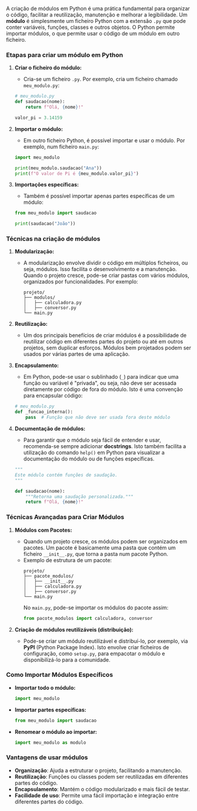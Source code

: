 A criação de módulos em Python é uma prática fundamental para organizar o código, facilitar a reutilização, manutenção e melhorar a legibilidade. Um **módulo** é simplesmente um ficheiro Python com a extensão `.py` que pode conter variáveis, funções, classes e outros objetos. O Python permite importar módulos, o que permite usar o código de um módulo em outro ficheiro.

### Etapas para criar um módulo em Python

1. **Criar o ficheiro do módulo:**
   - Cria-se um ficheiro `.py`. Por exemplo, cria um ficheiro chamado `meu_modulo.py`:
   ```python
   # meu_modulo.py
   def saudacao(nome):
       return f"Olá, {nome}!"

   valor_pi = 3.14159
   ```

2. **Importar o módulo:**
   - Em outro ficheiro Python, é possível importar e usar o módulo. Por exemplo, num ficheiro `main.py`:
   ```python
   import meu_modulo

   print(meu_modulo.saudacao("Ana"))
   print(f"O valor de Pi é {meu_modulo.valor_pi}")
   ```

3. **Importações específicas:**
   - Também é possível importar apenas partes específicas de um módulo:
   ```python
   from meu_modulo import saudacao

   print(saudacao("João"))
   ```

### Técnicas na criação de módulos

1. **Modularização:**
   - A modularização envolve dividir o código em múltiplos ficheiros, ou seja, módulos. Isso facilita o desenvolvimento e a manutenção. Quando o projeto cresce, pode-se criar pastas com vários módulos, organizados por funcionalidades. Por exemplo:
     ```
     projeto/
     ├── modulos/
     │   ├── calculadora.py
     │   ├── conversor.py
     └── main.py
     ```

2. **Reutilização:**
   - Um dos principais benefícios de criar módulos é a possibilidade de reutilizar código em diferentes partes do projeto ou até em outros projetos, sem duplicar esforços. Módulos bem projetados podem ser usados por várias partes de uma aplicação.

3. **Encapsulamento:**
   - Em Python, pode-se usar o sublinhado (`_`) para indicar que uma função ou variável é "privada", ou seja, não deve ser acessada diretamente por código de fora do módulo. Isto é uma convenção para encapsular código:
   ```python
   # meu_modulo.py
   def _funcao_interna():
       pass  # Função que não deve ser usada fora deste módulo
   ```

4. **Documentação de módulos:**
   - Para garantir que o módulo seja fácil de entender e usar, recomenda-se sempre adicionar **docstrings**. Isto também facilita a utilização do comando `help()` em Python para visualizar a documentação do módulo ou de funções específicas.
   ```python
   """
   Este módulo contém funções de saudação.
   """

   def saudacao(nome):
       """Retorna uma saudação personalizada."""
       return f"Olá, {nome}!"
   ```

### Técnicas Avançadas para Criar Módulos

1. **Módulos com Pacotes:**
   - Quando um projeto cresce, os módulos podem ser organizados em pacotes. Um pacote é basicamente uma pasta que contém um ficheiro `__init__.py`, que torna a pasta num pacote Python.
   - Exemplo de estrutura de um pacote:
     ```
     projeto/
     ├── pacote_modulos/
     │   ├── __init__.py
     │   ├── calculadora.py
     │   ├── conversor.py
     └── main.py
     ```
     No `main.py`, pode-se importar os módulos do pacote assim:
     ```python
     from pacote_modulos import calculadora, conversor
     ```

2. **Criação de módulos reutilizáveis (distribuição):**
   - Pode-se criar um módulo reutilizável e distribuí-lo, por exemplo, via **PyPI** (Python Package Index). Isto envolve criar ficheiros de configuração, como `setup.py`, para empacotar o módulo e disponibilizá-lo para a comunidade.

### Como Importar Módulos Específicos
- **Importar todo o módulo:**
  ```python
  import meu_modulo
  ```

- **Importar partes específicas:**
  ```python
  from meu_modulo import saudacao
  ```

- **Renomear o módulo ao importar:**
  ```python
  import meu_modulo as modulo
  ```

### Vantagens de usar módulos

- **Organização**: Ajuda a estruturar o projeto, facilitando a manutenção.
- **Reutilização**: Funções ou classes podem ser reutilizadas em diferentes partes do código.
- **Encapsulamento**: Mantém o código modularizado e mais fácil de testar.
- **Facilidade de uso**: Permite uma fácil importação e integração entre diferentes partes do código.
